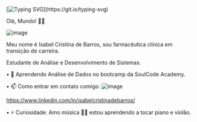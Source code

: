 [![Typing SVG](https://readme-typing-svg.demolab.com?font=Pacifico&size=22&duration=2500&pause=600&color=010304&background=FE42FF70&center=verdadeiro&vCenter=verdadeiro&repeat=verdadeiro&width=435&lines=Ol%C3%A1%2C+Mundo!+%F0%9F%91%8B%F0%9F%98%83;Meu+nome+%C3%A9+Isabel+Cristina+de+Barros;Farmac%C3%AAutica+cl%C3%ADnica+em+transi%C3%A7%C3%A3o+de+carreira;Estudante+de+An%C3%A1lise+e+Desenvolv.+de+Sistemas;Aprendendo+An%C3%A1lise+de+Dados+na+SoulCode;Amo+m%C3%BAsica+%F0%9F%92%96%F0%9F%92%96;Estou+aprendendo+a+tocar+piano+e+viol%C3%A3o.)](https://git.io/typing-svg)




Olá, Mundo! 👋😃




![image](https://github.com/IsabelCBarros/IsabelCBarros/assets/100105009/872a5281-4cf4-4dc2-80af-7acc2619dda2)


 
Meu nome é Isabel Cristina de Barros, sou farmacêutica clínica em transição de carreira.

Estudante de Análise e Desenvolvimento de Sistemas.

•	🌱 Aprendendo Análise de Dados no bootcamp da SoulCode Academy.

•	📫 Como entrar em contato comigo:  ![image](https://github.com/IsabelCBarros/IsabelCBarros/assets/100105009/ae4445e9-e2db-4436-be70-c068a9b844df)

https://www.linkedin.com/in/isabelcristinadebarros/

•	⚡ Curiosidade: Amo música 💖💖 estou aprendendo a tocar piano e violão.














